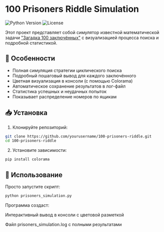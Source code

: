 # 100 Prisoners Riddle Simulation

![Python Version](https://img.shields.io/badge/python-3.7%2B-blue)
![License](https://img.shields.io/badge/license-MIT-green)

Этот проект представляет собой симулятор известной математической задачи ["Загадка 100 заключённых"](https://en.wikipedia.org/wiki/100_prisoners_problem) с визуализацией процесса поиска и подробной статистикой.

## 📌 Особенности

- Полная симуляция стратегии циклического поиска
- Подробный пошаговый вывод для каждого заключённого
- Цветная визуализация в консоли (с помощью Colorama)
- Автоматическое сохранение результатов в лог-файл
- Статистика успешных и неудачных попыток
- Показывает распределение номеров по ящикам

## 📥 Установка

1. Клонируйте репозиторий:
```bash
git clone https://github.com/yourusername/100-prisoners-riddle.git
cd 100-prisoners-riddle
```

2. Установите зависимости:
```bash
pip install colorama
```

## 🚀 Использование
Просто запустите скрипт:

```bash
python prisoners_simulation.py
```

Программа создаст:

Интерактивный вывод в консоли с цветовой разметкой

Файл prisoners_simulation.log с полными результатами
